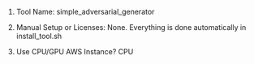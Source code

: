 1. Tool Name: simple_adversarial_generator

2. Manual Setup or Licenses: None. Everything is done automatically in install_tool.sh

3. Use CPU/GPU AWS Instance? CPU
